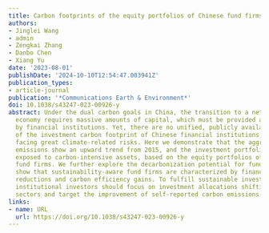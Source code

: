 ```yaml
---
title: Carbon footprints of the equity portfolios of Chinese fund firms
authors:
- Jinglei Wang
- admin
- Zengkai Zhang
- Danbo Chen
- Xiang Yu
date: '2023-08-01'
publishDate: '2024-10-10T12:54:47.003941Z'
publication_types:
- article-journal
publication: '*Communications Earth & Environment*'
doi: 10.1038/s43247-023-00926-y
abstract: Under the dual carbon goals in China, the transition to a net-zero carbon
  economy requires massive amounts of capital, which must be provided and facilitated
  by financial institutions. Yet, there are no unified, publicly available disclosures
  of the investment carbon footprint of Chinese financial institutions, leaving them
  facing great climate-related risks. Here we demonstrate that the aggregated financed
  emissions show an upward trend from 2015, and the investment portfolios are more
  exposed to carbon-intensive assets, based on the equity portfolios of China's 105
  fund firms. We further explore the decarbonization potential for fund firms and
  show that sustainability-aware fund firms are characterized by financed emission
  reductions and carbon efficiency gains. To fulfill sustainable investing, China's
  institutional investors should focus on investment allocations shifting to high-tech
  sectors and target the improvement of self-reported carbon emissions.
links:
- name: URL
  url: https://doi.org/10.1038/s43247-023-00926-y
---
```

